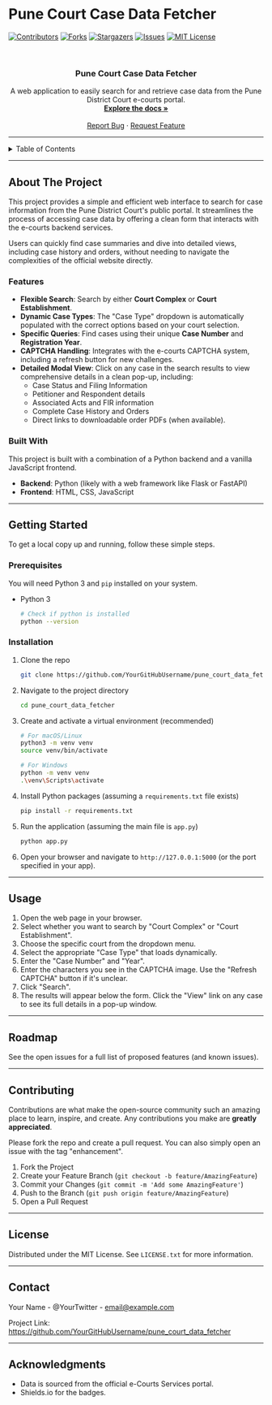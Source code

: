 # Pune Court Case Data Fetcher

[![Contributors][contributors-shield]][contributors-url]
[![Forks][forks-shield]][forks-url]
[![Stargazers][stars-shield]][stars-url]
[![Issues][issues-shield]][issues-url]
[![MIT License][license-shield]][license-url]

<br />
<div align="center">
  <a href="https://github.com/YourGitHubUsername/pune_court_data_fetcher">
    <!-- Add a logo here if you have one -->
    <!-- <img src="path/to/logo.png" alt="Logo" width="80" height="80"> -->
  </a>

  <h3 align="center">Pune Court Case Data Fetcher</h3>

  <p align="center">
    A web application to easily search for and retrieve case data from the Pune District Court e-courts portal.
    <br />
    <a href="https://github.com/YourGitHubUsername/pune_court_data_fetcher"><strong>Explore the docs »</strong></a>
    <br />
    <br />
    <!-- <a href="#">View Demo</a>
    · -->
    <a href="https://github.com/YourGitHubUsername/pune_court_data_fetcher/issues">Report Bug</a>
    ·
    <a href="https://github.com/YourGitHubUsername/pune_court_data_fetcher/issues">Request Feature</a>
  </p>
</div>

---

<!-- TABLE OF CONTENTS -->
<details>
  <summary>Table of Contents</summary>
  <ol>
    <li>
      <a href="#about-the-project">About The Project</a>
      <ul>
        <li><a href="#features">Features</a></li>
        <li><a href="#built-with">Built With</a></li>
      </ul>
    </li>
    <li>
      <a href="#getting-started">Getting Started</a>
      <ul>
        <li><a href="#prerequisites">Prerequisites</a></li>
        <li><a href="#installation">Installation</a></li>
      </ul>
    </li>
    <li><a href="#usage">Usage</a></li>
    <li><a href="#roadmap">Roadmap</a></li>
    <li><a href="#contributing">Contributing</a></li>
    <li><a href="#license">License</a></li>
    <li><a href="#contact">Contact</a></li>
    <li><a href="#acknowledgments">Acknowledgments</a></li>
  </ol>
</details>

---

## About The Project

This project provides a simple and efficient web interface to search for case information from the Pune District Court's public portal. It streamlines the process of accessing case data by offering a clean form that interacts with the e-courts backend services.

Users can quickly find case summaries and dive into detailed views, including case history and orders, without needing to navigate the complexities of the official website directly.

### Features

*   **Flexible Search**: Search by either **Court Complex** or **Court Establishment**.
*   **Dynamic Case Types**: The "Case Type" dropdown is automatically populated with the correct options based on your court selection.
*   **Specific Queries**: Find cases using their unique **Case Number** and **Registration Year**.
*   **CAPTCHA Handling**: Integrates with the e-courts CAPTCHA system, including a refresh button for new challenges.
*   **Detailed Modal View**: Click on any case in the search results to view comprehensive details in a clean pop-up, including:
    *   Case Status and Filing Information
    *   Petitioner and Respondent details
    *   Associated Acts and FIR information
    *   Complete Case History and Orders
    *   Direct links to downloadable order PDFs (when available).

### Built With

This project is built with a combination of a Python backend and a vanilla JavaScript frontend.

*   **Backend**: Python (likely with a web framework like Flask or FastAPI)
*   **Frontend**: HTML, CSS, JavaScript

---

## Getting Started

To get a local copy up and running, follow these simple steps.

### Prerequisites

You will need Python 3 and `pip` installed on your system.

*   Python 3
    ```sh
    # Check if python is installed
    python --version
    ```

### Installation

1.  Clone the repo
    ```sh
    git clone https://github.com/YourGitHubUsername/pune_court_data_fetcher.git
    ```
2.  Navigate to the project directory
    ```sh
    cd pune_court_data_fetcher
    ```
3.  Create and activate a virtual environment (recommended)
    ```sh
    # For macOS/Linux
    python3 -m venv venv
    source venv/bin/activate

    # For Windows
    python -m venv venv
    .\venv\Scripts\activate
    ```
4.  Install Python packages (assuming a `requirements.txt` file exists)
    ```sh
    pip install -r requirements.txt
    ```
5.  Run the application (assuming the main file is `app.py`)
    ```sh
    python app.py
    ```
6.  Open your browser and navigate to `http://127.0.0.1:5000` (or the port specified in your app).

---

## Usage

1.  Open the web page in your browser.
2.  Select whether you want to search by "Court Complex" or "Court Establishment".
3.  Choose the specific court from the dropdown menu.
4.  Select the appropriate "Case Type" that loads dynamically.
5.  Enter the "Case Number" and "Year".
6.  Enter the characters you see in the CAPTCHA image. Use the "Refresh CAPTCHA" button if it's unclear.
7.  Click "Search".
8.  The results will appear below the form. Click the "View" link on any case to see its full details in a pop-up window.

---

## Roadmap

See the open issues for a full list of proposed features (and known issues).

---

## Contributing

Contributions are what make the open-source community such an amazing place to learn, inspire, and create. Any contributions you make are **greatly appreciated**.

Please fork the repo and create a pull request. You can also simply open an issue with the tag "enhancement".

1.  Fork the Project
2.  Create your Feature Branch (`git checkout -b feature/AmazingFeature`)
3.  Commit your Changes (`git commit -m 'Add some AmazingFeature'`)
4.  Push to the Branch (`git push origin feature/AmazingFeature`)
5.  Open a Pull Request

---

## License

Distributed under the MIT License. See `LICENSE.txt` for more information.

---

## Contact

Your Name - @YourTwitter - email@example.com

Project Link: https://github.com/YourGitHubUsername/pune_court_data_fetcher

---

## Acknowledgments

*   Data is sourced from the official e-Courts Services portal.
*   Shields.io for the badges.

<!-- MARKDOWN LINKS & IMAGES -->
[contributors-shield]: https://img.shields.io/github/contributors/YourGitHubUsername/pune_court_data_fetcher.svg?style=for-the-badge
[contributors-url]: https://github.com/YourGitHubUsername/pune_court_data_fetcher/graphs/contributors
[forks-shield]: https://img.shields.io/github/forks/YourGitHubUsername/pune_court_data_fetcher.svg?style=for-the-badge
[forks-url]: https://github.com/YourGitHubUsername/pune_court_data_fetcher/network/members
[stars-shield]: https://img.shields.io/github/stars/YourGitHubUsername/pune_court_data_fetcher.svg?style=for-the-badge
[stars-url]: https://github.com/YourGitHubUsername/pune_court_data_fetcher/stargazers
[issues-shield]: https://img.shields.io/github/issues/YourGitHubUsername/pune_court_data_fetcher.svg?style=for-the-badge
[issues-url]: https://github.com/YourGitHubUsername/pune_court_data_fetcher/issues
[license-shield]: https://img.shields.io/github/license/YourGitHubUsername/pune_court_data_fetcher.svg?style=for-the-badge
[license-url]: https://github.com/YourGitHubUsername/pune_court_data_fetcher/blob/main/LICENSE.txt
